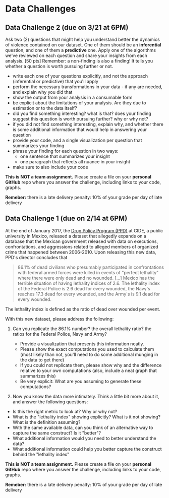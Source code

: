 
# Data Challenges

<!--

## Data Challenge 3 (due on 9/99 at 6PM)

Formulate two (2) conditional hypotheses that you seek to investigate with the data. One of your hypotheses should condition on two variables (as the example on the slides), and the other should condition on three variables. [50 pts]
    * formulate each one of your hypotheses explicitly in substantive terms (as opposed to statistical terms) using 2-3 lines at most
	* show exactly how each one of your hypotheses translates into the marginal effect that you will seek to estimate from the data 
	* show the output from your analysis in a consumable form
	* show all your computations to estimate the corresponding marginal effect and its standard error
	* be explicit in your assumptions
	* be explicit in the limitations of your inferences
	* phrase your finding for each question in two ways: 
		* one sentence that summarizes your insight
		* one paragraph that reflects all nuance in your insight 
	* make sure to also include your code 

**This is NOT a team assignment.** Please create a file on your **personal GitHub** repo where you answer the challenge, including links to your code, graphs. 

**Remeber:** there is a late delivery penalty: 10% of your grade per day of late delivery

-->


## Data Challenge 2 (due on 3/21 at 6PM)


Ask two (2) questions that might help you understand better the dynamics of violence contained on our dataset. One of them should be an **inferential** question, and one of them a **predictive** one. Apply one of the algorithms we've reviewed on each question and share your insights from each analysis. [50 pts]  Remember: a non-finding is also a finding! It tells you whether a question is worth pursuing further or not.

* write each one of your questions explicitly, and not the approach (inferential or predictive) that you'll apply
* perform the necessary transformations in your data - if any are needed, and explain why you did that
* show the output from your analysis in a consumable form
* be explicit about the limitations of your analysis. Are they due to estimation or to the data itself?
* did you find something interesting? what is that? does your finding suggest this question is worth pursuing further? why or why not?
* if you did not find something interesting, explain why, and whether there is some additional information that would help in answering your question
* provide your code, and a single visualization per question that summarizes your finding 
* phrase your finding for each question in two ways: 
	* one sentence that summarizes your insight
	* one paragraph that reflects all nuance in your insight 
* make sure to also include your code 

**This is NOT a team assignment.** Please create a file on your **personal GitHub** repo where you answer the challenge, including links to your code, graphs. 

**Remeber:** there is a late delivery penalty: 10% of your grade per day of late delivery


## Data Challenge 1 (due on 2/14 at 6PM)


At the end of January 2017, the [Drug Policy Program (PPD)](http://www.politicadedrogas.org/) at CIDE, a public university in Mexico, released a dataset that allegedly expands on a database that the Mexican government released with data on executions, confrontations, and aggressions related to alleged members of organized crime that happened between 2006-2010. Upon releasing this new data, PPD's director concludes that  

> 86.1% of dead civilians who presumably participated in confrontations with federal armed forces were killed in events of "perfect lethality" where there were only dead and no wounded. [...] Mexico has the terrible situation of having lethality indices of 2.6. The lethality index of the Federal Police is 2.6 dead for every wounded, the Navy's reaches 17.3 dead for every wounded, and the Army's is 9.1 dead for every wounded. 

The lethality index is defined as the ratio of dead over wounded per event. 


With this new dataset, please address the following: 

1. Can you replicate the 86.1% number? the overall lethality ratio? the ratios for the Federal Police, Navy and Army? 
    * Provide a visualization that presents this information neatly. 
    * Please show the exact computations you used to calculate them (most likely than not, you'll need to do some additional munging in the data to get there)
    * If you could not replicate them, please show why and the difference relative to your own computations (also, include a neat graph that summarizes this)
	* Be very explicit: What are you assuming to generate these computations?

2. Now you know the data more intimately. Think a little bit more about it, and answer the following questions:
  * Is this the right metric to look at? Why or why not? 
  * What is the "lethality index" showing explicitly? What is it not showing? What is the definition assuming?
  * With the same available data, can you think of an alternative way to capture the same construct? Is it "better"? 
  * What additional information would you need to better understand the data?
  * What additional information could help you better capture the construct behind the "lethality index"

**This is NOT a team assignment.** Please create a file on your **personal GitHub** repo where you answer the challenge, including links to your code, graphs. 

**Remeber:** there is a late delivery penalty: 10% of your grade per day of late delivery
